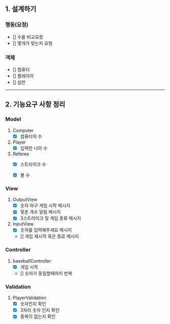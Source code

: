 ## 1. 설계하기
### 행동(요청)
- [] 수를 비교요청
- [] 몇개가 맞는지 요청

### 객체
- [] 컴퓨터
- [] 플레이어
- [] 심판

---

## 2. 기능요구 사항 정리

### Model
1. Computer
   - [x] 컴퓨터의 수

2. Player
   - [x] 입력한 나의 수

3. Referee
   - [x] 스트라이크 수
   - [x] 볼 수


### View

1. OutputView
    - [x] 숫자 야구 게임 시작 메시지
    - [x] 맞춘 개수 알림 메시지
    - [x] 3스트라이크 및 게임 종류 메시지

2. InputView
    - [x] 숫자를 입력해주세요 메시지
    - [] 게임 재시작 혹은 종료 메시지

### Controller
1. baseballController
   - [x] 게임 시작
   - [] 숫자가 동일할때까지 반복

### Validation
1. PlayerValidation
   - [x] 숫자인지 확인
   - [x] 3자리 숫자 인지 확인
   - [x] 중복이 없는지 확인